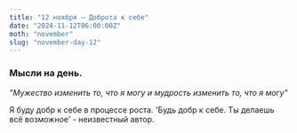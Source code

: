 ```yaml
---
title: "12 ноября – Доброта к себе"
date: "2024-11-12T06:00:00Z"
moth: "november"
slug: "november-day-12"
---
```


### Мысли на день. 
_"Мужество изменить то, что я могу и мудрость изменить то, что я могу"_

Я буду добр к себе в процессе роста. 'Будь добр к себе. Ты делаешь всё возможное' - неизвестный автор.
